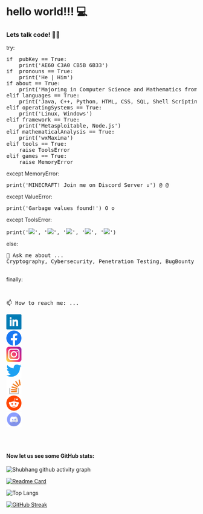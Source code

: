 # hello world!!! 💻

### Lets talk code! 👨‍💻

try:
<pre>
if  pubKey == True:
    print('AE60 C3A0 CB5B 6B33')
if  pronouns == True:
    print('He | Him')
if about == True:
    print('Majoring in Computer Science and Mathematics from the University of Delhi.')
elif languages == True:
    print('Java, C++, Python, HTML, CSS, SQL, Shell Scripting')
elif operatingSystems == True:
    print('Linux, Windows')
elif framework == True:
    print('Metasploitable, Node.js')
elif mathematicalAnalysis == True:
    print('wxMaxima')
elif tools == True:
    raise ToolsError
elif games == True:
    raise MemoryError
</pre>
except MemoryError:
<pre>
print('MINECRAFT! Join me on Discord Server ↓') @_@
</pre>
except ValueError:
<pre>
print('Garbage values found!') O_o
</pre>
except ToolsError:
<pre>
print('<img src='https://icongr.am/devicon/android-original.svg'/>', '<img src='https://icongr.am/devicon/git-original.svg'/>', '<img width="30" src='https://code.visualstudio.com/assets/favicon.ico'/>', '<img src='https://github.githubassets.com/favicons/favicon-dark.png'/>', '<img width="30" src='assets/ssms.ico'/>')
</pre>
else:
<pre>
💬 Ask me about ...
Cryptography, Cybersecurity, Penetration Testing, BugBounty Hunting and Ethical Hacking.
</pre>
<br>
finally:
<pre>

📫 How to reach me: ...\
[<img src='assets/Linkedin.svg' alt='linkedin' height='40'>](https://www.linkedin.com/in/jarvis-1805/)  [<img src='assets/Facebook.svg' alt='facebook' height='40'>](https://www.facebook.com/jarvis1805)  [<img src='assets/Instagram.svg' alt='instagram' height='40'>](https://www.instagram.com/jarvis_1805/)  [<img src='assets/Twitter.svg' alt='twitter' height='40'>](https://twitter.com/jarvis_1805) [<img src='assets/Stackoverflow.svg' alt='stackoverflow' height='40'>](https://stackoverflow.com/users/12154444)  [<img src='assets/Reddit.svg' alt='Reddit' height='40'>](https://www.reddit.com/user/jarvis_1805)  [<img src='assets/Discord.svg' alt='instagram' height='40'>](https://discord.gg/Q3vh2Qgbzd)
</pre>
<br>

#### Now let us see some GitHub stats:

![Shubhang github activity graph](https://activity-graph.herokuapp.com/graph?username=jarvis-1805&theme=xcode)

[![Readme Card](https://github-readme-stats.anuraghazra1.vercel.app/api?username=jarvis-1805&show_icons=true&include_all_commits=true&theme=material-palenight)](https://github.com/anuraghazra/github-readme-stats)

![Top Langs](https://github-readme-stats.vercel.app/api/top-langs/?username=jarvis-1805&layout=compact&title_color=007bff&text_color=e7e7e7&icon_color=007bff&bg_color=171c28)

[![GitHub Streak](https://github-readme-streak-stats.herokuapp.com?user=jarvis-1805&theme=radical)](https://git.io/streak-stats)

<!--
![Top Langs](https://github-readme-stats.vercel.app/api/top-langs/?username=jarvis-1805)
![Profile views](https://gpvc.arturio.dev/jarvis-1805)
![Twitter URL](https://img.shields.io/twitter/url?logo=SHUBHANG%20GUPTA&logoColor=black&style=social&url=https://twitter.com/jarvis_1805)
![GitHub stats](https://github-readme-stats.vercel.app/api?username=jarvis-1805&show_icons=true)
-->

<!--
[![Twitter Badge](https://img.shields.io/badge/-@jarvis_1805-1ca0f1?style=flat-square&labelColor=1ca0f1&logo=twitter&logoColor=white&link=https://twitter.com/jarvis_1805)](https://twitter.com/jarvis_1805) [![Linkedin Badge](https://img.shields.io/badge/-ShubhangGupta-blue?style=flat-square&logo=Linkedin&logoColor=white&link=https://www.linkedin.com/in/jarvis-1805/)](https://www.linkedin.com/in/jarvis-1805/) [![Instagram Badge](https://img.shields.io/badge/-@jarvia_1805-03a57a?style=flat-square&labelColor=white&logo=Instagram&link=https://instagram.com/jarvis_1805/)](https://instagram.com/jarvis_1805) [![MAIL Badge](https://img.shields.io/badge/-hey@shubhsahu1805@gmail.com-c14438?style=flat-square&logo=Gmail&logoColor=white&link=mailto:shubhsahu1805@gmail.com)](mailto:shubhsahu1805@gmail.com)
-->

<!--
**jarvis-1805/jarvis-1805** is a ✨ _special_ ✨ repository because its `README.md` (this file) appears on your GitHub profile.

Here are some ideas to get you started:

- 🔭 I’m currently working on ...
- 🌱 I’m currently learning ...
- 👯 I’m looking to collaborate on ...
- 🤔 I’m looking for help with ...
- 

- 😄 Pronouns: ...
- ⚡ Fun fact: ...
-->
